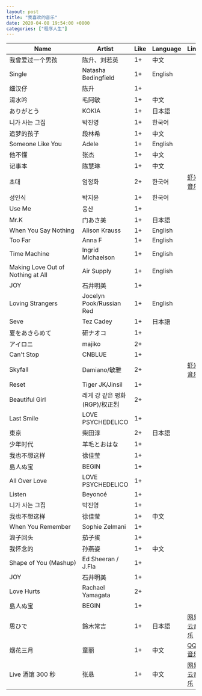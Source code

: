 ```yaml
---
layout: post
title: "我喜欢的音乐"
date: 2020-04-08 19:54:00 +0800
categories: ["程序人生"]
---
```


| Name                              | Artist                         | Like | Language | Links                                                              |
| --------------------------------- | ------------------------------ | ---- | -------- | ------------------------------------------------------------------ |
| 我曾爱过一个男孩                  | 陈升、刘若英                   | 1+   | 中文     |                                                                    |
| Single                            | Natasha Bedingfield            | 1+   | English  |                                                                    |
| 细汉仔                            | 陈升                           | 1+   |          |                                                                    |
| 淯水吟                            | 毛阿敏                         | 1+   | 中文     |                                                                    |
| ありがとう                        | KOKIA                          | 1+   | 日本語   |                                                                    |
| 니가 사는 그집                    | 박진영                         | 1+   | 한국어   |                                                                    |
| 追梦的孩子                        | 段林希                         | 1+   | 中文     |                                                                    |
| Someone Like You                  | Adele                          | 1+   | English  |                                                                    |
| 他不懂                            | 张杰                           | 1+   | 中文     |                                                                    |
| 记事本                            | 陈慧琳                         | 1+   | 中文     |                                                                    |
| 초대                              | 엄정화                         | 2+   | 한국어   | [虾米音乐](https://www.xiami.com/song/2385465)                     |
| 성인식                            | 박지윤                         | 1+   | 한국어   |                                                                    |
| Use Me                            | 웅산                           | 1+   |          |                                                                    |
| Mr.K                              | 门あさ美                       | 1+   | 日本語   |                                                                    |
| When You Say Nothing              | Alison Krauss                  | 1+   | English  |                                                                    |
| Too Far                           | Anna F                         | 1+   | English  |                                                                    |
| Time Machine                      | Ingrid Michaelson              | 1+   | English  |                                                                    |
| Making Love Out of Nothing at All | Air Supply                     | 1+   | English  |                                                                    |
| JOY                               | 石井明美                       | 1+   |          |                                                                    |
| Loving Strangers                  | Jocelyn Pook/Russian Red       | 1+   | English  |                                                                    |
| Seve                              | Tez Cadey                      | 1+   | 日本語   |                                                                    |
| 夏をあきらめて                    | 研ナオコ                       | 1+   |          |                                                                    |
| アイロニ                          | majiko                         | 2+   |          |                                                                    |
| Can't Stop                        | CNBLUE                         | 1+   |          |                                                                    |
| Skyfall                           | Damiano/敏雅                   | 2+   |          | [虾米音乐](https://www.xiami.com/song/1773702222)                  |
| Reset                             | Tiger JK/Jinsil                | 1+   |          |                                                                    |
| Beautiful Girl                    | 레게 강 같은 평화 (RGP)/权正烈 | 2+   |          |                                                                    |
| Last Smile                        | LOVE PSYCHEDELICO              | 1+   |          |                                                                    |
| 東京                              | 柴田淳                         | 2+   | 日本語   |                                                                    |
| 少年时代                          | 羊毛とおはな                   | 1+   |          |                                                                    |
| 我也不想这样                      | 徐佳莹                         | 1+   |          |                                                                    |
| 島人ぬ宝                          | BEGIN                          | 1+   |          |                                                                    |
| All Over Love                     | LOVE PSYCHEDELICO              | 1+   |          |                                                                    |
| Listen                            | Beyoncé                        | 1+   |          |                                                                    |
| 니가 사는 그집                    | 박진영                         | 1+   |          |                                                                    |
| 我也不想这样                      | 徐佳莹                         | 1+   | 中文     |                                                                    |
| When You Remember                 | Sophie Zelmani                 | 1+   |          |                                                                    |
| 浪子回头                          | 茄子蛋                         | 1+   |          |                                                                    |
| 我怀念的                          | 孙燕姿                         | 1+   | 中文     |                                                                    |
| Shape of You (Mashup)             | Ed Sheeran / J.Fla             | 1+   |          |                                                                    |
| JOY                               | 石井明美                       | 1+   |          |                                                                    |
| Love Hurts                        | Rachael Yamagata               | 2+   |          |                                                                    |
| 島人ぬ宝                          | BEGIN                          | 1+   |          |                                                                    |
| 思ひで                            | 鈴木常吉                       | 1+   | 日本語   | [网易云音乐](http://music.163.com/song/22754969/?userid=268512663) |
| 烟花三月                          | 童丽                           | 1+   | 中文     | [QQ 音乐](https://c.y.qq.com/base/fcgi-bin/u?__=nzSdkcg)           |
| Live 酒馆 300 秒                  | 张悬                           | 1+   | 中文     | [网易云音乐](http://music.163.com/song/326734/?userid=268512663)   |
